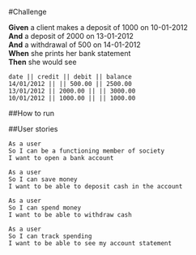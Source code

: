 #Challenge

**Given** a client makes a deposit of 1000 on 10-01-2012  
**And** a deposit of 2000 on 13-01-2012  
**And** a withdrawal of 500 on 14-01-2012  
**When** she prints her bank statement  
**Then** she would see

```
date || credit || debit || balance
14/01/2012 || || 500.00 || 2500.00
13/01/2012 || 2000.00 || || 3000.00
10/01/2012 || 1000.00 || || 1000.00
```

##How to run

##User stories

```
As a user
So I can be a functioning member of society
I want to open a bank account

As a user
So I can save money
I want to be able to deposit cash in the account

As a user
So I can spend money
I want to be able to withdraw cash

As a user
So I can track spending
I want to be able to see my account statement

```
